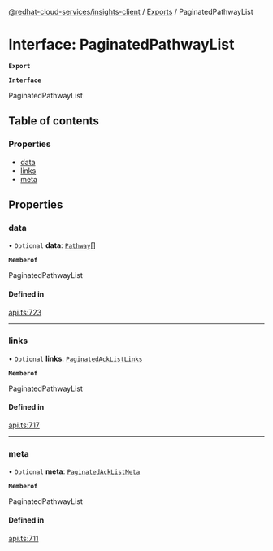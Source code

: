 [@redhat-cloud-services/insights-client](../README.md) / [Exports](../modules.md) / PaginatedPathwayList

# Interface: PaginatedPathwayList

**`Export`**

**`Interface`**

PaginatedPathwayList

## Table of contents

### Properties

- [data](PaginatedPathwayList.md#data)
- [links](PaginatedPathwayList.md#links)
- [meta](PaginatedPathwayList.md#meta)

## Properties

### data

• `Optional` **data**: [`Pathway`](Pathway.md)[]

**`Memberof`**

PaginatedPathwayList

#### Defined in

[api.ts:723](https://github.com/RedHatInsights/javascript-clients/blob/master/packages/insights/api.ts#L723)

___

### links

• `Optional` **links**: [`PaginatedAckListLinks`](PaginatedAckListLinks.md)

**`Memberof`**

PaginatedPathwayList

#### Defined in

[api.ts:717](https://github.com/RedHatInsights/javascript-clients/blob/master/packages/insights/api.ts#L717)

___

### meta

• `Optional` **meta**: [`PaginatedAckListMeta`](PaginatedAckListMeta.md)

**`Memberof`**

PaginatedPathwayList

#### Defined in

[api.ts:711](https://github.com/RedHatInsights/javascript-clients/blob/master/packages/insights/api.ts#L711)

